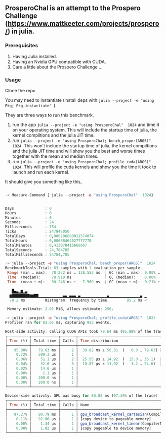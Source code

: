 ## ProsperoChal is an attempt to the Prospero Challenge (https://www.mattkeeter.com/projects/prospero/) in julia.

### Prerequisites
1. Having Julia installed.
2. Having an Nvidia GPU compatible with CUDA.
3. Care a little about the Prospero Challenge ...

### Usage
Clone the repo

You may need to instantiate (install deps with `julia --project -e "using Pkg; Pkg.instantiate" `)

They are three ways to run this benchmark, 
1. run the app `julia --project -e "using ProsperoChal"  1024` and time it on your operating system. This will include the startup time of julia, the kernel compiltions and the julia JIT time.
2. run `julia --project -e "using ProsperoChal; bench_proper(ARGS)"  1024`. This won't include the startup time of julia, the kernel compiltions and the julia JIT time and will show you the best and worse times together with the mean and median times.
3. run `julia --project -e "using ProsperoChal; profile_cuda(ARGS)"  1024`. This will profile the cuda kernels and show you the time it took to launch and run each kernel.

It should give you something like this,
```julia

-> Measure-Command { julia --project -e "using ProsperoChal"  1024}


Days              : 0
Hours             : 0
Minutes           : 0
Seconds           : 24
Milliseconds      : 784
Ticks             : 247847050
TotalDays         : 0,000286860011574074
TotalHours        : 0,00688464027777778
TotalMinutes      : 0,413078416666667
TotalSeconds      : 24,784705
TotalMilliseconds : 24784,705
```
```julia
-> julia --project -e "using ProsperoChal; bench_proper(ARGS)"  1024
BenchmarkTools.Trial: 63 samples with 1 evaluation per sample.
 Range (min … max):  78.232 ms … 138.553 ms  ┊ GC (min … max): 0.00% … 0.00%
 Time  (median):     78.918 ms               ┊ GC (median):    0.00%
 Time  (mean ± σ):   80.246 ms ±   7.569 ms  ┊ GC (mean ± σ):  0.21% ± 1.12%

   █▄▃▁▆▁▃
  ▆███████▇▆▆▇▇▁▁▁▁▁▁▁▁▁▁▁▄▄▁▄▄▄▁▄▁▁▁▁▁▁▁▁▁▁▁▁▄▁▁▁▁▁▁▁▁▁▁▁▁▁▁▄ ▁
  78.2 ms         Histogram: frequency by time         85.2 ms <

 Memory estimate: 2.01 MiB, allocs estimate: 250.
```
```julia
-> julia --project -e "using ProsperoChal; profile_cuda(ARGS)"  1024
Profiler ran for 83.05 ms, capturing 933 events.

Host-side activity: calling CUDA APIs took 79.64 ms (95.88% of the trace)
┌──────────┬────────────┬───────┬─────────────────────────────────────┬─────────────────────────┐
│ Time (%) │ Total time │ Calls │ Time distribution                   │ Name                    │
├──────────┼────────────┼───────┼─────────────────────────────────────┼─────────────────────────┤
│   95.88% │   79.63 ms │     2 │  39.82 ms ± 56.31  (   0.0 ‥ 79.63) │ cuStreamSynchronize     │
│    0.72% │   599.3 µs │     1 │                                     │ cuMemcpyDtoHAsync       │
│    0.06% │    51.1 µs │     2 │  25.55 µs ± 14.92  (  15.0 ‥ 36.1)  │ cuLaunchKernel          │
│    0.04% │    32.6 µs │     3 │  10.87 µs ± 11.92  (   3.2 ‥ 24.6)  │ cuMemAllocFromPoolAsync │
│    0.02% │    14.6 µs │     1 │                                     │ cuMemcpyHtoDAsync       │
│    0.00% │     1.1 µs │     1 │                                     │ cuCtxSetCurrent         │
│    0.00% │   200.0 ns │     1 │                                     │ cuCtxGetDevice          │
│    0.00% │   200.0 ns │     1 │                                     │ cuDeviceGetCount        │
└──────────┴────────────┴───────┴─────────────────────────────────────┴─────────────────────────┘

Device-side activity: GPU was busy for 80.88 ms (97.39% of the trace)
┌──────────┬────────────┬───────┬───────────────────────────────────────────────────────────────────────────────────────────────
│ Time (%) │ Total time │ Calls │ Name                                                                                         ⋯
├──────────┼────────────┼───────┼───────────────────────────────────────────────────────────────────────────────────────────────
│   97.27% │   80.79 ms │     1 │ gpu_broadcast_kernel_cartesian(CompilerMetadata<DynamicSize, DynamicCheck, void, CartesianIn ⋯
│    0.11% │   92.86 µs │     1 │ [copy device to pageable memory]                                                             ⋯
│    0.00% │    1.34 µs │     1 │ gpu_broadcast_kernel_linear(CompilerMetadata<DynamicSize, DynamicCheck, void, CartesianIndic ⋯
│    0.00% │    1.02 µs │     1 │ [copy pageable to device memory]                                                             ⋯
└──────────┴────────────┴───────┴───────────────────────────────────────────────────────────────────────────────────────────────
                                                                                                                1 column omitted
```